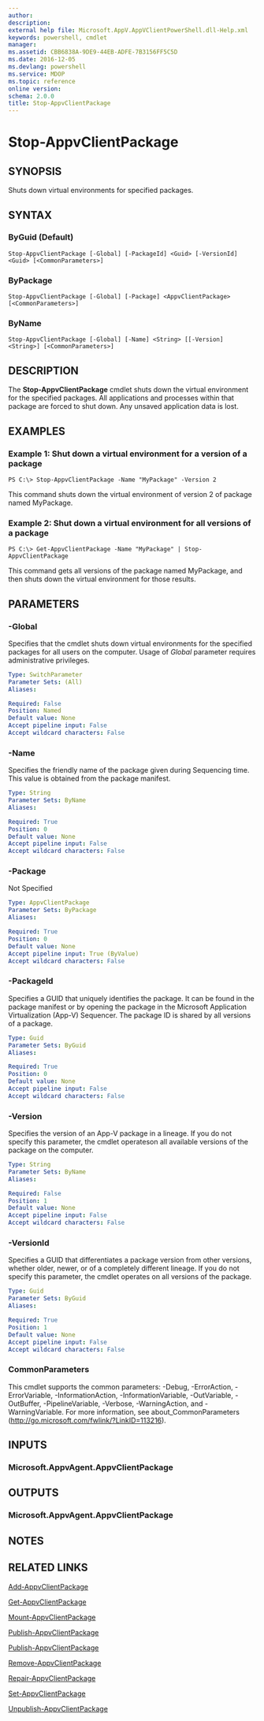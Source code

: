 ```yaml
---
author: 
description: 
external help file: Microsoft.AppV.AppVClientPowerShell.dll-Help.xml
keywords: powershell, cmdlet
manager: 
ms.assetid: CBB6838A-9DE9-44EB-ADFE-7B3156FF5C5D
ms.date: 2016-12-05
ms.devlang: powershell
ms.service: MDOP
ms.topic: reference
online version: 
schema: 2.0.0
title: Stop-AppvClientPackage
---
```


# Stop-AppvClientPackage

## SYNOPSIS
Shuts down virtual environments for specified packages.

## SYNTAX

### ByGuid (Default)
```
Stop-AppvClientPackage [-Global] [-PackageId] <Guid> [-VersionId] <Guid> [<CommonParameters>]
```

### ByPackage
```
Stop-AppvClientPackage [-Global] [-Package] <AppvClientPackage> [<CommonParameters>]
```

### ByName
```
Stop-AppvClientPackage [-Global] [-Name] <String> [[-Version] <String>] [<CommonParameters>]
```

## DESCRIPTION
The **Stop-AppvClientPackage** cmdlet shuts down the virtual environment for the specified packages.
All applications and processes within that package are forced to shut down.
Any unsaved application data is lost.

## EXAMPLES

### Example 1: Shut down a virtual environment for a version of a package
```
PS C:\> Stop-AppvClientPackage -Name "MyPackage" -Version 2
```

This command shuts down the virtual environment of version 2 of package named MyPackage.

### Example 2: Shut down a virtual environment for all versions of a package
```
PS C:\> Get-AppvClientPackage -Name "MyPackage" | Stop-AppvClientPackage
```

This command gets all versions of the package named MyPackage, and then shuts down the virtual environment for those results.

## PARAMETERS

### -Global
Specifies that the cmdlet shuts down virtual environments for the specified packages for all users on the computer.
Usage of *Global* parameter requires administrative privileges.

```yaml
Type: SwitchParameter
Parameter Sets: (All)
Aliases: 

Required: False
Position: Named
Default value: None
Accept pipeline input: False
Accept wildcard characters: False
```

### -Name
Specifies the friendly name of the package given during Sequencing time.
This value is obtained from the package manifest.

```yaml
Type: String
Parameter Sets: ByName
Aliases: 

Required: True
Position: 0
Default value: None
Accept pipeline input: False
Accept wildcard characters: False
```

### -Package
Not Specified

```yaml
Type: AppvClientPackage
Parameter Sets: ByPackage
Aliases: 

Required: True
Position: 0
Default value: None
Accept pipeline input: True (ByValue)
Accept wildcard characters: False
```

### -PackageId
Specifies a GUID that uniquely identifies the package.
It can be found in the package manifest or by opening the package in the Microsoft Application Virtualization (App-V) Sequencer.
The package ID is shared by all versions of a package.

```yaml
Type: Guid
Parameter Sets: ByGuid
Aliases: 

Required: True
Position: 0
Default value: None
Accept pipeline input: False
Accept wildcard characters: False
```

### -Version
Specifies the version of an App-V package in a lineage.
If you do not specify this parameter, the cmdlet operateson all available versions of the package on the computer.

```yaml
Type: String
Parameter Sets: ByName
Aliases: 

Required: False
Position: 1
Default value: None
Accept pipeline input: False
Accept wildcard characters: False
```

### -VersionId
Specifies a GUID that differentiates a package version from other versions, whether older, newer, or of a completely different lineage.
If you do not specify this parameter, the cmdlet operates on all versions of the package.

```yaml
Type: Guid
Parameter Sets: ByGuid
Aliases: 

Required: True
Position: 1
Default value: None
Accept pipeline input: False
Accept wildcard characters: False
```

### CommonParameters
This cmdlet supports the common parameters: -Debug, -ErrorAction, -ErrorVariable, -InformationAction, -InformationVariable, -OutVariable, -OutBuffer, -PipelineVariable, -Verbose, -WarningAction, and -WarningVariable. For more information, see about_CommonParameters (http://go.microsoft.com/fwlink/?LinkID=113216).

## INPUTS

### Microsoft.AppvAgent.AppvClientPackage

## OUTPUTS

### Microsoft.AppvAgent.AppvClientPackage

## NOTES

## RELATED LINKS

[Add-AppvClientPackage](./Add-AppvClientPackage.md)

[Get-AppvClientPackage](./Get-AppvClientPackage.md)

[Mount-AppvClientPackage](./Mount-AppvClientPackage.md)

[Publish-AppvClientPackage](./Publish-AppvClientPackage.md)

[Publish-AppvClientPackage](./Publish-AppvClientPackage.md)

[Remove-AppvClientPackage](./Remove-AppvClientPackage.md)

[Repair-AppvClientPackage](./Repair-AppvClientPackage.md)

[Set-AppvClientPackage](./Set-AppvClientPackage.md)

[Unpublish-AppvClientPackage](./Unpublish-AppvClientPackage.md)


